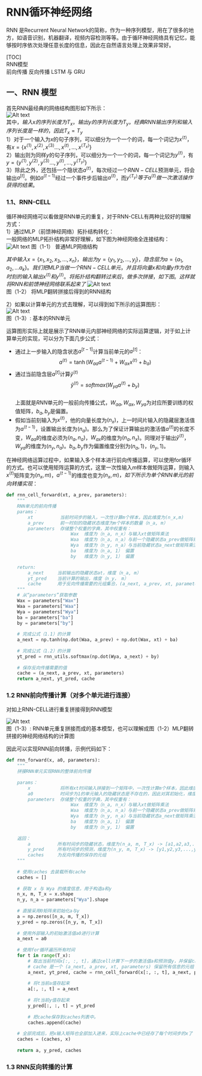 # RNN循环神经网络
RNN 是Recurrent Neural Network的简称，作为一种序列模型，用在了很多的地方，如语音识别，机器翻译，视频内容检测等等。由于循环神经网络具有记忆，能够按时序依次处理任意长度的信息，因此在自然语言处理上效果非常好。

[TOC]  
RNN模型  
前向传播
反向传播
LSTM 与 GRU  


## 一、RNN 模型
首先RNN最经典的网络结构图形如下所示：  
![Alt text](images/RNN.png)    
其中，$输入x的序列长度为 T_x，输出y的序列长度为 T_y ，经典RNN输出序列和输入序列长度是一样的，因此T_x=T_y$  
1）对于一个输入为$x$的句子序列，可以细分为一个一个的词，每一个词记为$x^{\langle t \rangle}$，有$x=\{x^{\langle 1 \rangle},x^{\langle 2 \rangle},x^{\langle 3 \rangle}...,x^{\langle t \rangle},...,x^{\langle T_x \rangle}\}$  
2）输出则为同样$y$的句子序列，可以细分为一个一个的词，每一个词记为$y^{\langle t \rangle}$，有$y=\{y^{\langle 1 \rangle},y^{\langle 2 \rangle},y^{\langle 3 \rangle}...,y^{\langle t \rangle},...,y^{\langle T_y \rangle}\}$   
3）除此之外，还包括一个隐状态$a^{\langle t \rangle}$，每次经过一个$RNN-CELL$预测单元，将会输出$a^{[t]}$。例如$a^{\langle t-1 \rangle}$经过一个事件步后输出$a^{\langle t \rangle}$，而$y^{\langle T_y \rangle}等于a^{\langle t \rangle}做一次激活操作获得的结果。$

### 1.1、RNN-CELL  
循环神经网络可以看做是RNN单元的重复，对于RNN-CELL有两种比较好的理解方式：  
1）通过MLP（前馈神经网络）拓扑结构转化：   
一般网络的MLP拓扑结构非常好理解，如下图为神经网络全连接结构：  
![Alt text](images/MLP.png) 
图（1-1） 普通MLP网络结构 

$其中输入x=\{x_1,x_2,x_3,...,x_n\}，输出为y=\{y_1,y_2,...,y_j\}，隐含层为a=\{a_1,a_2,...a_k\}。我们把MLP当做一个RNN-CELL单元，并且将向量x和向量y作为在t时刻的输入输出x^{\langle t \rangle}和y^{\langle t \rangle}。将拓扑结构翻转过来后，做多次拼接，如下图。这样就将RNN和前馈神经网络联系起来了$
![Alt text](images/RNNByMLP.png)  
图（1-2） 将MLP翻转拼接后得到的RNN结构  

2）如果以计算单元的方式去理解，可以得到如下所示的运算图形：   
![Alt text](images/RNN-CELL.png)  
图（1-3）: 基本的RNN单元  

运算图形实际上就是展示了RNN单元内部神经网络的实际运算逻辑，对于如上计算单元的实现，可以分为下面几步公式：  
- 通过上一步输入的隐含状态$a^{[t-1]}$计算当前单元的$a^{[t]}$：  
$$a^{\langle t \rangle} = \tanh(W_{aa} a^{\langle t-1 \rangle} + W_{ax} x^{\langle t \rangle} + b_a) \tag{1.1}$$ 
- 通过当前隐含层$a^{[t]}$计算$\hat{y}^{\langle t \rangle}$
$$\hat{y}^{\langle t \rangle} = softmax(W_{ya} a^{\langle t \rangle} + b_y) \tag{1.2}$$  
上面就是$RNN$单元的一般前向传播公式，$W_{aa},W_{ax},W_{ya}$为对应所要训练的权值矩阵，$b_a,b_y$是偏置。  
- 假如当前刻输入为$x^{\langle t \rangle}$，他的向量长度为$(n_x)$，上一时间片输入的隐藏层激活值为$a^{\langle t-1 \rangle}$，设置输出长度为$(n_a)$。那么为了保证计算输出的激活值$a^{\langle t \rangle}$的长度不变，$W_{aa}$的维度必须为$(n_a,n_a)$，$W_{ax}$的维度为$(n_a,n_x)$。同理对于输出$\hat{y}^{\langle t \rangle}$，$W_{ya}$的维度为$(n_y, n_a)$。$b_a,b_y$作为偏置维度分别为$(n_a,1)，(n_y,1)$。  

在神经网络运算过程中，如果输入多个样本进行前向传播运算，可以使用for循环的方式。也可以使用矩阵运算的方式，这里一次性输入$m$样本做矩阵运算，则输入$x^{\langle t \rangle}$矩阵变为$(n_x,m)$，$a^{\langle t-1 \rangle}$的维度也变为$(n_x,m)，如下所示为单个RNN单元的前向转播实现：$  


```python
def rnn_cell_forward(xt, a_prev, parameters):
    """
    RNN单元的前向传播
    params：
        xt          当前时间步的输入，一次性计算m个样本，因此维度为(n_x,m)
        a_prev      前一时刻的隐藏状态维度为m个样本的数量（n_a, m）
        parameters  存储整个权重的字典，其中权重有：
                        Wax  维度为（n_a, n_x）与输入xt做矩阵乘法
                        Waa  维度为（n_a, n_a）与前一个隐藏状态a_prev做矩阵乘法
                        Wya  维度为（n_y, n_a）与当前隐藏状态a_next做矩阵乘法
                        ba   维度为（n_a, 1） 偏置
                        by   维度为（n_y, 1） 偏置

    return:
        a_next     当前输出的隐藏状态at，维度（n_a, m）
        yt_pred    当前计算的输出，维度（n_y， m）
        cache      用于反向传播需要的元组集合，(a_next, a_prev, xt, parameters)
    """
    # 从“parameters”获取参数
    Wax = parameters["Wax"]
    Waa = parameters["Waa"]
    Wya = parameters["Wya"]
    ba = parameters["ba"]
    by = parameters["by"]
    
    # 完成公式（1.1）的计算
    a_next = np.tanh(np.dot(Waa, a_prev) + np.dot(Wax, xt) + ba)
    
    # 完成公式（1.2）的计算
    yt_pred = rnn_utils.softmax(np.dot(Wya, a_next) + by)
    
    # 保存反向传播需要的值
    cache = (a_next, a_prev, xt, parameters)
    return a_next, yt_pred, cache
```

### 1.2 RNN前向传播计算（对多个单元进行连接）
对如上RNN-CELL进行重复拼接得到RNN模型   

![Alt text](images/RNN-Multi.png)  
图（1-3）: RNN单元重复拼接而成的基本模型，也可以理解成图（1-2）MLP翻转拼接的神经网络结构的计算图  

因此可以实现RNN前向转播，示例代码如下：
```python
def rnn_forward(x, a0, parameters):
    """
    拼接RNN单元实现RNN的整体前向传播
    
    params：
        x           将所有xt时间输入拼接到一个矩阵中，一次性计算m个样本，因此维度为(n_x,m,T_x)
        a0          时间步为1的单元输入的隐藏状态是不存在的，因此对其初始化，维度（n_a, m）
        parameters  存储整个权重的字典，其中权重有：
                        Wax  维度为（n_a, n_x）与输入xt做矩阵乘法
                        Waa  维度为（n_a, n_a）与前一个隐藏状态a_prev做矩阵乘法
                        Wya  维度为（n_y, n_a）与当前隐藏状态a_next做矩阵乘法
                        ba   维度为（n_a, 1） 偏置
                        by   维度为（n_y, 1） 偏置
    
    返回：
        a          所有时间步的隐藏状态，维度为(n_a, m, T_x) -> [a1,a2,a3,...,at]
        y_pred     所有时间步的预测，维度为(n_y, m, T_x) -> [y1,y2,y3,...,yt]
        caches     为反向传播的保存的元组
    """
    
    # 使用caches 去装载所有cache
    caches = []
    
    # 获取 x 与 Wya 的维度信息，用于构造a和y
    n_x, m, T_x = x.shape
    n_y, n_a = parameters["Wya"].shape
    
    # 直接采用0矩阵来初始化a与y
    a = np.zeros([n_a, m, T_x])
    y_pred = np.zeros([n_y, m, T_x])
    
    # 使用外部输入的初始激活值a0进行计算
    a_next = a0
    
    # 使用for循环遍历所有时间
    for t in range(T_x):
        # 取出当前时间x[:, :, t]，通过cell计算下一步的激活值a和预测值y，并保留cache
        # cache 是一个 (a_next, a_prev, xt, parameters) 保留所有信息的元祖
        a_next, yt_pred, cache = rnn_cell_forward(x[:, :, t], a_next, parameters)
        
        # 将t当前a值存起来
        a[:, :, t] = a_next
        
        # 将t当前y值存起来
        y_pred[:, :, t] = yt_pred
        
        # 把cache保存到caches列表中。
        caches.append(cache)
    
    # 全部完成后，把x输入矩阵也全部加入进来，实际上cache中已经存了每个时间步的x了
    caches = (caches, x)
    
    return a, y_pred, caches
```

### 1.3 RNN反向转播的计算















